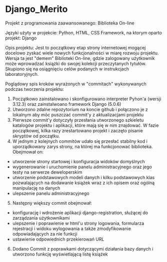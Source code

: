# Django_Merito
Projekt z programowania zaawansowanego: Biblioteka On-line

Języki użyty w projekcie: Python, HTML, CSS
Framework, na ktorym oparto projekt: Django

Opis projektu: Jest to początkowy etap strony internetowej mogącej docelowo zyskać wiele nowych funkcjonalności w miarę rozwoju projektu. Wersja ta jest "demem" Biblioteki On-line, gdzie zalogowany użytkownik może wprowadzać książki do swojej kolekcji przeczytanych tytułów. Skupiono się na osiągnięciu celów podanych
w instrukcjach laboratoryjnych.


Poglądowy spis kroków wyrażonych w "commitach" wykonywanych podczas tworzenia projektu:

1. Początkowo zainstalowano i skonfigurowano interpreter Pyhon'a (wersji 3.12.3) oraz zainstalwoano framework Django (5.0.6)
2. Utworzono zdalne repozytorium na koncie github i połączono je z lokalnym aby móc puszczać commit'y z aktualizacjami projektu
3. Pierwsze commit'y dotyczyły przesłania utworzonego szkieletu katalogów projektu i aplikacji, które mają się w nim znajdować. 
   W fazie początkowej, kilka razy zrestartowano projekt i zaczęto pisanie skryptów od początku.
4. W jednym z kolejnych commitów udało się przesłać stabilny kod i uporządkowany zarys strony, na której ma funkcjonować biblioteka. Obejmował on: 
- utworzenie strony startowej i konfiguracja widoków domyślnych
- wygenerowanie i uruchomienie panelu administracyjnego oraz jego testy na serwerze deweloperskim
- utworzenie podstawowych modeli danych i kilku podstawowych klas pozwalających na dodawanie książek wraz z ich opisem oraz ogólną manipulację na danych
- ulepszenie panelu administracyjnego
5. Następny większy commit obejmował:
- konfigurację i wdrożenie aplikacji django-registration, służącej do zarządzania użytkownikami
- ulepszenie i poprawienie w html'u strony logowania, formularza rejestracji i widoku wylogowania a także zmodyfikowanie odpowiadających za nie funkcji
- ustawienie odpowiednich przekierowań URL
6. Dodano Commit z poprawkami dotyczącymi działania bazy danych i utworzono funkcję wyświetlającą listę książek